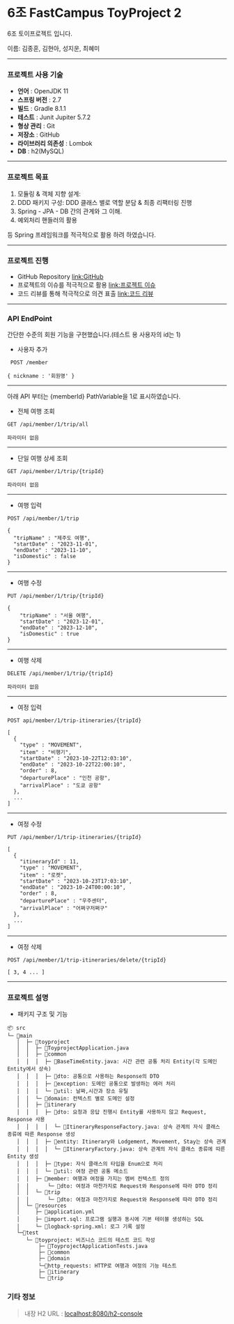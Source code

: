  6조 FastCampus ToyProject 2
=======================

6조 토이프로젝트 입니다.

이름: 김종훈, 김현아, 성지운, 최혜미

- - -

### 프로젝트 사용 기술

- **언어** : OpenJDK 11
- **스프링 버전** : 2.7
- **빌드** : Gradle 8.1.1
- **테스트** : Junit Jupiter 5.7.2
- **형상 관리** : Git
- **저장소** : GitHub
- **라이브러리 의존성** : Lombok
- **DB** : h2(MySQL)

- - -

### 프로젝트 목표

1. 모듈링 & 객체 지향 설계:
2. DDD 패키지 구성: DDD 클래스 별로 역할 분담 & 최종 리팩터링 진행
3. Spring - JPA - DB 간의 관계와 그 이해.
4. 예외처리 핸들러의 활용

등 Spring 프레임워크를 적극적으로 활용 하려 하였습니다.


- - -

### 프로젝트 진행

- GitHub Repository [link:GitHub](https://github.com/FC-BE-ToyProject-Team6/KDT_Y_BE_Toy_Project2_DEV)
- 프로젝트의 이슈를 적극적으로 활용 [link:프로젝트 이슈](https://github.com/FC-BE-ToyProject-Team6/KDT_Y_BE_Toy_Project2_DEV/issues?q=is%3Aissue+is%3Aclosed)
- 코드 리뷰를 통해 적극적으로 의견 표출 [link:코드 리뷰](https://github.com/FC-BE-ToyProject-Team6/KDT_Y_BE_Toy_Project2_DEV/pulls?q=is%3Apr+is%3Aclosed)
- - -

### API EndPoint

 간단한 수준의 회원 기능을 구현했습니다.(테스트 용 사용자의 id는 1)

- 사용자 추가
```
 POST /member
```
```
{ nickname : '회원명' }
```

----

아래 API 부터는 {memberId} PathVariable을 1로 표시하였습니다.


- 전체 여행 조회
```
GET /api/member/1/trip/all
```
```
파라미터 없음
```
---

- 단일 여행 상세 조회
```
GET /api/member/1/trip/{tripId}
```
```
파라미터 없음
```
---

- 여행 입력
``` 
POST /api/member/1/trip
```    
``` 
{  
  "tripName" : "제주도 여행",
  "startDate" : "2023-11-01",
  "endDate" : "2023-11-10",
  "isDomestic" : false
} 
```
---
- 여행 수정
```
PUT /api/member/1/trip/{tripId}
```
```
{
    "tripName" : "서울 여행",
    "startDate" : "2023-12-01",
    "endDate" : "2023-12-10",
    "isDomestic" : true
}
```
---

- 여행 삭제
```
DELETE /api/member/1/trip/{tripId}
```
```
파라미터 없음
```
---



- 여정 입력
```
POST api/member/1/trip-itineraries/{tripId}
```
```
[
  {
    "type" : "MOVEMENT",
    "item" : "비행기",
    "startDate" : "2023-10-22T12:03:10",
    "endDate" : "2023-10-22T22:00:10",
    "order" : 8,
    "departurePlace" : "인천 공항",
    "arrivalPlace" : "도쿄 공항"
  },
  ...
]
```
---

- 여정 수정
```
PUT /api/member/1/trip-itineraries/{tripId}
```
```
[
  {
    "itineraryId" : 11,
    "type" : "MOVEMENT",
    "item" : "로켓",
    "startDate" : "2023-10-23T17:03:10",
    "endDate" : "2023-10-24T00:00:10",
    "order" : 8,
    "departurePlace" : "우주센터",
    "arrivalPlace" : "어쩌구저쩌구"
  },
  ...
]
```
---

- 여정 삭제
```
POST /api/member/1/trip-itineraries/delete/{tripId}
```
```
[ 3, 4 ... ]

```
---


### 프로젝트 설명
- 패키지 구조 및 기능
```
📦 src
└─ 📂main
   │  ├─ 📂toyproject
   │  │  ├─ 📜ToyprojectApplication.java
   │  │  ├─ 📂common
   │  │  │  ├─ 📜BaseTimeEntity.java: 시간 관련 공통 처리 Entity(각 도메인 Entity에서 상속)
   │  │  │  ├─ 📂dto: 공통으로 사용하는 Response의 DTO
   │  │  │  ├─ 📂exception: 도메인 공통으로 발생하는 에러 처리 
   │  │  │  └─ 📂util: 날짜,시간과 장소 유틸
   │  │  └─ 📂domain: 컨텍스트 별로 도메인 설정
   │  │  ├─ 📂itinerary
   │  │  │  ├─ 📂dto: 요청과 응답 진행시 Entity를 사용하지 않고 Request, Response 사용
   │  │  │  │  └─ 📜ItineraryResponseFactory.java: 상속 관계의 자식 클래스 종류에 따른 Response 생성 
   │  │  │  ├─ 📂entity: Itinerary와 Lodgement, Movement, Stay는 상속 관계
   │  │  │  │  └─ 📜ItineraryFactory.java: 상속 관계의 자식 클래스 종류에 따른 Entity 생성 
   │  │  │  ├─ 📂type: 자식 클래스의 타입을 Enum으로 처리
   │  │  │  └─ 📂util: 여정 관련 공통 메소드
   │  │  ├─ 📂member: 여행과 여정을 가지는 멤버 컨텍스트 정의
   │  │      └─ 📂dto: 여정과 마찬가지로 Request와 Response에 따라 DTO 정리
   │  │  └─ 📂trip
   │  │      └─ 📂dto: 여정과 마찬가지로 Request와 Response에 따라 DTO 정리
   │  └─ 📂resources
   │     ├─ 📜application.yml
   │     ├─ 📜import.sql: 프로그램 실행과 동시에 기본 테이블 생성하는 SQL
   │     └─ 📜logback-spring.xml: 로그 기록 설정
   └─📂test
      └─ 📂toyproject: 비즈니스 코드의 테스트 코드 작성
      	  ├─ 📜ToyprojectApplicationTests.java
          ├─ 📂common
          ├─ 📂domain
          └─📂http_requests: HTTP로 여행과 여정의 기능 테스트
          ├─ 📂itinerary
          └─ 📂trip
 ```
 


### 기타 정보
> 내장 H2 URL : [localhost:8080/h2-console](http://localhost:8080/h2-console)













